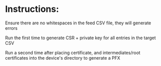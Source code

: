 # Instructions:
Ensure there are no whitespaces in the feed CSV file, they will generate errors

Run the first time to generate CSR + private key for all entries in the target CSV

Run a second time after placing certificate, and intermediates/root certificates into the device's directory to generate a PFX
